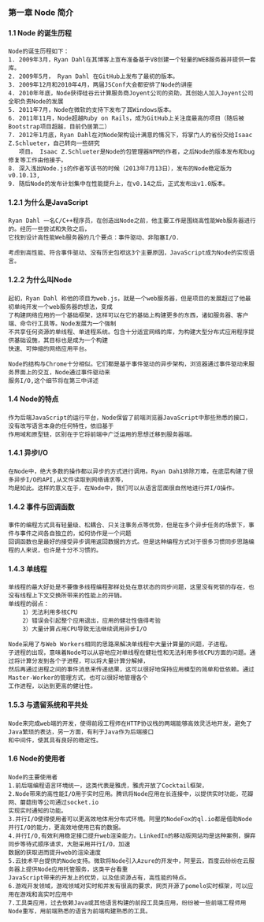 ### 第一章 Node 简介

#### 1.1 Node 的诞生历程

    Node的诞生历程如下：
    1. 2009年3月，Ryan Dahl在其博客上宣布准备基于V8创建一个轻量的WEB服务器并提供一套库。
    2. 2009年5月， Ryan Dahl 在GitHub上发布了最初的版本。
    3. 2009年12月和2010年4月，两届JSConf大会都安排了Node的讲座
    4. 2010年年底，Node获得硅谷云计算服务商Joyent公司的资助，其创始人加入Joyent公司全职负责Node的发展
    5. 2011年7月，Node在微软的支持下发布了其Windows版本。
    6. 2011年11月，Node超越Ruby on Rails，成为GitHub上关注度最高的项目（随后被Bootstrap项目超越，目前仍居第二）
    7. 2012年1月底，Ryan Dahl在对Node架构设计满意的情况下，将掌门人的省份交给Isaac Z.Schlueter，自己转向一些研究
       项目。 Isaac Z.Schlueter是Node的包管理器NPM的作者，之后Node的版本发布和bug修复等工作由他接手。
    8. 深入浅出Node.js的作者写该书的时候（2013年7月13日），发布的Node稳定版为v0.10.13,
    9. 随后Node的发布计划集中在性能提升上，在v0.14之后，正式发布出v1.0版本。


#### 1.2.1 为什么是JavaScript

    Ryan Dahl 一名C/C++程序员，在创造出Node之前，他主要工作是围绕高性能Web服务器进行的。经历一些尝试和失败之后，
    它找到设计高性能Web服务器的几个要点：事件驱动、非阻塞I/O.

    考虑到高性能、符合事件驱动、没有历史包袱这3个主要原因，JavaScript成为Node的实现语言。

#### 1.2.2 为什么叫Node

    起初，Ryan Dahl 称他的项目为web.js，就是一个web服务器，但是项目的发展超过了他最初单纯开发一个web服务器的想法，变成
    了构建网络应用的一个基础框架，这样可以在它的基础上构建更多的东西，诸如服务器、客户端、命令行工具等。Node发展为一个强制
    不共享任何资源的单线程、单进程系统。包含十分适宜网络的库，为构建大型分布式应用程序提供基础设施，其目标也是成为一个构建
    快速、可伸缩的网络应用平台。

    Node的结构与Chrome十分相似。它们都是基于事件驱动的异步架构，浏览器通过事件驱动来服务界面上的交互，Node通过事件驱动来
    服务I/O,这个细节将在第三中详述

#### 1.4 Node的特点

    作为后端JavaScript的运行平台，Node保留了前端浏览器JavaScript中那些熟悉的接口，没有改写语言本身的任何特性，依旧基于
    作用域和原型链，区别在于它将前端中广泛运用的思想迁移到服务器端。

#### 1.4.1 异步I/O

    在Node中，绝大多数的操作都以异步的方式进行调用。Ryan Dah1排除万难，在底层构建了很多异步I/O的API,从文件读取到网络请求等，
    均是如此。这样的意义在于，在Node中，我们可以从语言层面很自然地进行并I/O操作。

#### 1.4.2 事件与回调函数

    事件的编程方式具有轻量级、松耦合、只关注事务点等优势，但是在多个异步任务的场景下，事件与事件之间各自独立的，如何协作是一个问题
    回调函数也是最好的接受异步调用返回数据的方式。但是这种编程方式对于很多习惯同步思路编程的人来说，也许是十分不习惯的。

#### 1.4.3 单线程

    单线程的最大好处是不要像多线程编程那样处处在意状态的同步问题，这里没有死锁的存在，也没有线程上下文交换所带来的性能上的开销。
    单线程的弱点：
        1）无法利用多核CPU
        2）错误会引起整个应用退出，应用的健壮性值得考验
        3）大量计算占用CPU导致无法继续调用异步I/O

    Node采用了与Web Workers相同的思路来解决单线程中大量计算量的问题，子进程。
    子进程的出现，意味着Node可以从容地应对单线程在健壮性和无法利用多核CPU方面的问题。通过将计算分发到各个子进程，可以将大量计算分解掉，
    然后再通过进程之间的事件消息来传递结果，这可以很好地保持应用模型的简单和低依赖。通过Master-Worker的管理方式，也可以很好地管理各个
    工作进程，以达到更高的健壮性。

#### 1.5.3 与遗留系统和平共处

    Node来完成web端的开发，使得前段工程师在HTTP协议栈的两端能够高效灵活地开发，避免了Java繁琐的表达，另一方面，有利于Java作为后端接口
    和中间件，使其具有良好的稳定性。


#### 1.6 Node的使用者

    Node的主要使用者
    1.前后端编程语言环境统一，这类代表是雅虎，雅虎开放了Cocktail框架，
    2.Node带来的高性能I/O用于实时应用。腾讯将Node应用在长连接中，以提供实时功能，花瓣网、蘑菇街等公司通过socket.io
    实现实时通知的功能。
    3.并行I/O使得使用者可以更高效地体用分布式环境。阿里的NodeFox的ql.io都是借助Node并行I/O的能力，更高效地使用已有的数据。
    4.并行I/O,有效利用稳定接口提升web渲染能力。LinkedIn的移动版网站均是这种案例，摒弃同步等待式顺序请求，大胆采用并行I/O，加速
    数据的获取进而提升web的渲染速度
    5.云技术平台提供的Node支持。微软将Node引入Azure的开发中，阿里云，百度云纷纷在云服务器上提供Node应用托管服务，这类平台看重
    JavaScript带来的开发上的优势，以及低资源占有，高性能的特点。
    6.游戏开发领域，游戏领域对实时和并发有很高的要求，网页开源了pomelo实时框架，可以应用在游戏和高实时应用中
    7.工具类应用，过去依赖Java或其他语言构建的前段工具类应用，纷纷被一些前端工程师用Node重写，用前端熟悉的语言为前端构建熟悉的工具。
